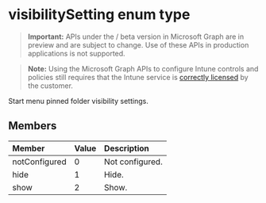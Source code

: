﻿# visibilitySetting enum type

> **Important:** APIs under the / beta version in Microsoft Graph are in preview and are subject to change. Use of these APIs in production applications is not supported.

> **Note:** Using the Microsoft Graph APIs to configure Intune controls and policies still requires that the Intune service is [correctly licensed](https://go.microsoft.com/fwlink/?linkid=839381) by the customer.

Start menu pinned folder visibility settings.
## Members
|Member|Value|Description|
|:---|:---|:---|
|notConfigured|0|Not configured.|
|hide|1|Hide.|
|show|2|Show.|



